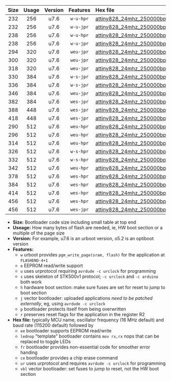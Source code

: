|Size|Usage|Version|Features|Hex file|
|:-:|:-:|:-:|:-:|:--|
|232|256|u7.6|`w-u-hpr`|[attiny828_24mhz_250000bps_ur.hex](https://raw.githubusercontent.com/stefanrueger/urboot/main//attiny828_24mhz_250000bps_ur.hex)|
|232|256|u7.6|`w-u-jpr`|[attiny828_24mhz_250000bps_ur_vbl.hex](https://raw.githubusercontent.com/stefanrueger/urboot/main//attiny828_24mhz_250000bps_ur_vbl.hex)|
|238|256|u7.6|`w-u-hpr`|[attiny828_24mhz_250000bps_lednop_ur.hex](https://raw.githubusercontent.com/stefanrueger/urboot/main//attiny828_24mhz_250000bps_lednop_ur.hex)|
|238|256|u7.6|`w-u-jpr`|[attiny828_24mhz_250000bps_lednop_ur_vbl.hex](https://raw.githubusercontent.com/stefanrueger/urboot/main//attiny828_24mhz_250000bps_lednop_ur_vbl.hex)|
|294|320|u7.6|`weu-jpr`|[attiny828_24mhz_250000bps_ee_ur_vbl.hex](https://raw.githubusercontent.com/stefanrueger/urboot/main//attiny828_24mhz_250000bps_ee_ur_vbl.hex)|
|300|320|u7.6|`weu-jpr`|[attiny828_24mhz_250000bps_ee_lednop_ur_vbl.hex](https://raw.githubusercontent.com/stefanrueger/urboot/main//attiny828_24mhz_250000bps_ee_lednop_ur_vbl.hex)|
|318|320|u7.6|`weu-jpr`|[attiny828_24mhz_250000bps_ee_lednop_fr_ur_vbl.hex](https://raw.githubusercontent.com/stefanrueger/urboot/main//attiny828_24mhz_250000bps_ee_lednop_fr_ur_vbl.hex)|
|330|384|u7.6|`w-s-jpr`|[attiny828_24mhz_250000bps_vbl.hex](https://raw.githubusercontent.com/stefanrueger/urboot/main//attiny828_24mhz_250000bps_vbl.hex)|
|336|384|u7.6|`w-s-jpr`|[attiny828_24mhz_250000bps_lednop_vbl.hex](https://raw.githubusercontent.com/stefanrueger/urboot/main//attiny828_24mhz_250000bps_lednop_vbl.hex)|
|346|384|u7.6|`weu-jpr`|[attiny828_24mhz_250000bps_ee_lednop_fr_ce_ur_vbl.hex](https://raw.githubusercontent.com/stefanrueger/urboot/main//attiny828_24mhz_250000bps_ee_lednop_fr_ce_ur_vbl.hex)|
|382|384|u7.6|`wes-jpr`|[attiny828_24mhz_250000bps_ee_vbl.hex](https://raw.githubusercontent.com/stefanrueger/urboot/main//attiny828_24mhz_250000bps_ee_vbl.hex)|
|388|448|u7.6|`wes-jpr`|[attiny828_24mhz_250000bps_ee_lednop_vbl.hex](https://raw.githubusercontent.com/stefanrueger/urboot/main//attiny828_24mhz_250000bps_ee_lednop_vbl.hex)|
|418|448|u7.6|`wes-jpr`|[attiny828_24mhz_250000bps_ee_lednop_fr_vbl.hex](https://raw.githubusercontent.com/stefanrueger/urboot/main//attiny828_24mhz_250000bps_ee_lednop_fr_vbl.hex)|
|290|512|u7.6|`weu-hpr`|[attiny828_24mhz_250000bps_ee_ur.hex](https://raw.githubusercontent.com/stefanrueger/urboot/main//attiny828_24mhz_250000bps_ee_ur.hex)|
|296|512|u7.6|`weu-hpr`|[attiny828_24mhz_250000bps_ee_lednop_ur.hex](https://raw.githubusercontent.com/stefanrueger/urboot/main//attiny828_24mhz_250000bps_ee_lednop_ur.hex)|
|314|512|u7.6|`weu-hpr`|[attiny828_24mhz_250000bps_ee_lednop_fr_ur.hex](https://raw.githubusercontent.com/stefanrueger/urboot/main//attiny828_24mhz_250000bps_ee_lednop_fr_ur.hex)|
|326|512|u7.6|`w-s-hpr`|[attiny828_24mhz_250000bps.hex](https://raw.githubusercontent.com/stefanrueger/urboot/main//attiny828_24mhz_250000bps.hex)|
|332|512|u7.6|`w-s-hpr`|[attiny828_24mhz_250000bps_lednop.hex](https://raw.githubusercontent.com/stefanrueger/urboot/main//attiny828_24mhz_250000bps_lednop.hex)|
|342|512|u7.6|`weu-hpr`|[attiny828_24mhz_250000bps_ee_lednop_fr_ce_ur.hex](https://raw.githubusercontent.com/stefanrueger/urboot/main//attiny828_24mhz_250000bps_ee_lednop_fr_ce_ur.hex)|
|378|512|u7.6|`wes-hpr`|[attiny828_24mhz_250000bps_ee.hex](https://raw.githubusercontent.com/stefanrueger/urboot/main//attiny828_24mhz_250000bps_ee.hex)|
|384|512|u7.6|`wes-hpr`|[attiny828_24mhz_250000bps_ee_lednop.hex](https://raw.githubusercontent.com/stefanrueger/urboot/main//attiny828_24mhz_250000bps_ee_lednop.hex)|
|414|512|u7.6|`wes-hpr`|[attiny828_24mhz_250000bps_ee_lednop_fr.hex](https://raw.githubusercontent.com/stefanrueger/urboot/main//attiny828_24mhz_250000bps_ee_lednop_fr.hex)|
|456|512|u7.6|`wes-hpr`|[attiny828_24mhz_250000bps_ee_lednop_fr_ce.hex](https://raw.githubusercontent.com/stefanrueger/urboot/main//attiny828_24mhz_250000bps_ee_lednop_fr_ce.hex)|
|456|512|u7.6|`wes-jpr`|[attiny828_24mhz_250000bps_ee_lednop_fr_ce_vbl.hex](https://raw.githubusercontent.com/stefanrueger/urboot/main//attiny828_24mhz_250000bps_ee_lednop_fr_ce_vbl.hex)|

- **Size:** Bootloader code size including small table at top end
- **Useage:** How many bytes of flash are needed, ie, HW boot section or a multiple of the page size
- **Version:** For example, u7.6 is an urboot version, o5.2 is an optiboot version
- **Features:**
  + `w` urboot provides `pgm_write_page(sram, flash)` for the application at `FLASHEND-4+1`
  + `e` EEPROM read/write support
  + `u` uses urprotocol requiring `avrdude -c urclock` for programming
  + `s` uses skeleton of STK500v1 protocol; `-c urclock` and `-c arduino` both work
  + `h` hardware boot section: make sure fuses are set for reset to jump to boot section
  + `j` vector bootloader: uploaded applications *need to be patched externally*, eg, using `avrdude -c urclock`
  + `p` bootloader protects itself from being overwritten
  + `r` preserves reset flags for the application in the register R2
- **Hex file:** typically MCU name, oscillator frequency (16 MHz default) and baud rate (115200 default) followed by
  + `ee` bootloader supports EEPROM read/write
  + `lednop` "template" bootloader contains `mov rx,rx` nops that can be replaced to toggle LEDs
  + `fr` bootloader provides non-essential code for smoother error handing
  + `ce` bootloader provides a chip erase command
  + `ur` uses urprotocol and requires `avrdude -c urclock` for programming
  + `vbl` vector bootloader: set fuses to jump to reset, not the HW boot section
